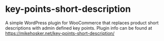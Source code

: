 # key-points-short-description
A simple WordPress plugin for WooCommerce that replaces product short descriptions with admin defined key points.
Plugin info can be found at https://mikehosker.net/key-points-short-description/
